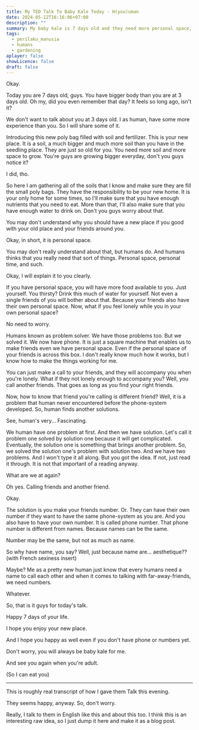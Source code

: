 ```yaml
---
title: My TED Talk To Baby Kale Today - H(you)uman
date: 2024-05-12T16:16:06+07:00
description: ""
summary: My baby kale is 7 days old and they need more personal space, so I give them a free TED Talk just to prepare them for this whole new world. In case any human need, I also post it here. In this talk, I will discuss about human problems and their solutions.
tags:
  - perilaku_manusia
  - humans
  - gardening
aplayer: false
showLicence: false
draft: false
---
```



Okay.

Today you are 7 days old, guys. You have bigger body than you are at 3 days old. Oh my, did you even remember that day? It feels so long ago, isn't it?

We don't want to talk about you at 3 days old. I as human, have some more experience than you. So I will share some of it.

Introducing this new poly bag filled with soil and fertilizer. This is your new place. It is a soil, a much bigger and much more soil than you have in the seedling place. They are just so old for you. You need more soil and more space to grow. You're guys are growing bigger everyday, don't you guys notice it?

I did, tho.

So here I am gathering all of the soils that I know and make sure they are fill the small poly bags. They have the responsibility to be your new home. It is your only home for some times, so I'll make sure that you have enough nutrients that you need to eat. More than that, I'll also make sure that you have enough water to drink on. Don't you guys worry about that. 

You may don't understand why you should have a new place if you good with your old place and your friends around you. 

Okay, in short, it is personal space.

You may don't really understand about that, but humans do. And humans thinks that you really need that sort of things. Personal space, personal time, and such.

Okay, I will explain it to you clearly.

If you have personal space, you will have more food available to you. Just yourself. You thirsty? Drink this much of water for yourself. Not even a single friends of you will bother about that. Because your friends also have their own personal space. Now, what if you feel lonely while you in your own personal space?

No need to worry.

Humans known as problem solver. We have those problems too. But we solved it. We now have phone. It is just a square machine that enables us to make friends even we have personal space. Even if the personal space of your friends is across this box. I don't really know much how it works, but I know how to make the things working for me. 

You can just make a call to your friends, and they will accompany you when you're lonely. What if they not lonely enough to accompany you? Well, you call another friends. That goes as long as you find your right friends. 

Now, how to know that friend you're calling is different friend? Well, it is a problem that human never encountered before the phone-system developed. So, human finds another solutions.

See, human's very... Fascinating. 

We human have one problem at first. And then we have solution. Let's call it problem one solved by solution one because it will get complicated. Eventually, the solution one is something that brings another problem. So, we solved the solution one's problem with solution two. And we have two problems. And I won't type it all along. But you got the idea. If not, just read it through. It is not that important of a reading anyway.

What are we at again?

Oh yes. Calling friends and another friend. 

Okay.

The solution is you make your friends number. Or. They can have their own number if they want to have the same phone-system as you are. And you also have to have your own number. It is called phone number. That phone number is different from names. Because names can be the same. 

Number may be the same, but not as much as name.

So why have name, you say? Well, just because name are... aesthetique?? (with French sexiness insert)

Maybe? Me as a pretty new human just know that every humans need a name to call each other and when it comes to talking with far-away-friends, we need numbers. 

Whatever.

So, that is it guys for today's talk. 

Happy 7 days of your life.

I hope you enjoy your new place.

And I hope you happy as well even if you don't have phone or numbers yet.

Don't worry, you will always be baby kale for me.

And see you again when you're adult.

(So I can eat you)

---

This is roughly real transcript of how I gave them Talk this evening.

They seems happy, anyway. So, don't worry.

Really, I talk to them in English like this and about this too. I think this is an interesting raw idea, so I just dump it here and make it as a blog post.